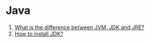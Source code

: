 # Java

1. [What is the difference between JVM, JDK and JRE?](jvm_jdk_jre_diff.md)
2. [How to install JDK?](install_jdk.md)

